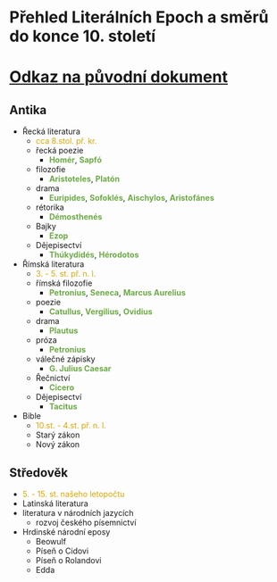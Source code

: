 # Přehled Literálních Epoch a směrů do konce 10. století

# [Odkaz na původní dokument](./../dokumenty/Přehled%20literárních%20epoch%20a%20směrů%20do%20konce%2019.%20století.pdf)
## Antika

* Řecká literatura
  * <span style="color: #DBA400">cca 8.stol. př. kr.</span>
  * řecká poezie 
    * <span style="color: #6CAA46">**Homér**</span>, <span style="color: #6CAA46">**Sapfó**</span>
  * filozofie
    * <span style="color: #6CAA46">**Aristoteles**</span>, <span style="color: #6CAA46">**Platón**</span>
  * drama 
    * <span style="color: #6CAA46">**Euripides**</span>, <span style="color: #6CAA46">**Sofoklés**</span>, <span style="color: #6CAA46">**Aischylos**</span>, <span style="color: #6CAA46">**Aristofánes**</span>
  * rétorika 
    * <span style="color: #6CAA46">**Démosthenés**</span>
  * Bajky
    * <span style="color: #6CAA46">**Ezop**</span>
  * Dějepisectví
    * <span style="color: #6CAA46">**Thúkydidés**</span>, <span style="color: #6CAA46">**Hérodotos**</span>
* Římská literatura
  * <span style="color: #DBA400">3. - 5. st. př. n. l.</span>
  * římská filozofie
    * <span style="color: #6CAA46">**Petronius**</span>, <span style="color: #6CAA46">**Seneca**</span>, <span style="color: #6CAA46">**Marcus Aurelius**</span>
  * poezie
    * <span style="color: #6CAA46">**Catullus**</span>, <span style="color: #6CAA46">**Vergilius**</span>, <span style="color: #6CAA46">**Ovidius**</span>
  * drama
    * <span style="color: #6CAA46">**Plautus**</span>
  * próza
    * <span style="color: #6CAA46">**Petronius**</span>
  * válečné zápisky
    * <span style="color: #6CAA46">**G. Julius Caesar**</span>
  * Řečnictví
    * <span style="color: #6CAA46">**Cicero**</span>
  * Dějepisectví
    * <span style="color: #6CAA46">**Tacitus**</span>
* Bible
  * <span style="color: #DBA400">10.st. - 4.st. př. n. l.</span>
  * Starý zákon
  * Nový zákon

## Středověk
* <span style="color: #DBA400">5. - 15. st. našeho letopočtu</span>
* Latinská literatura
* literatura v národních jazycích
  * rozvoj českého písemnictví
* Hrdinské národní eposy
  * Beowulf
  * Píseň o Cidovi
  * Píseň o Rolandovi
  * Edda
